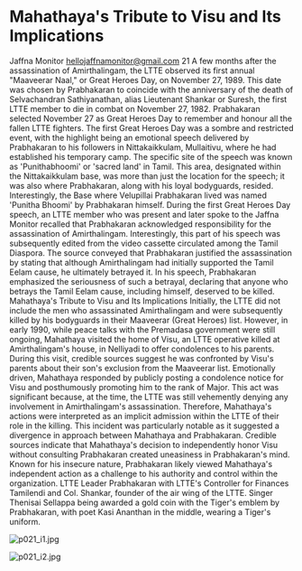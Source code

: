 # Mahathaya's Tribute to Visu and Its Implications

Jaffna Monitor
hellojaffnamonitor@gmail.com
21
A few months after the assassination of 
Amirthalingam, the LTTE observed its first annual 
"Maaveerar Naal," or Great Heroes Day, on November 
27, 1989. This date was chosen by Prabhakaran 
to coincide with the anniversary of the death of 
Selvachandran Sathiyanathan, alias Lieutenant 
Shankar or Suresh, the first LTTE member to die in 
combat on November 27, 1982. Prabhakaran selected 
November 27 as Great Heroes Day to remember and 
honour all the fallen LTTE fighters.
The first Great Heroes Day was a sombre and 
restricted event, with the highlight being an emotional 
speech delivered by Prabhakaran to his followers in 
Nittakaikkulam, Mullaitivu, where he had established 
his temporary camp. The specific site of the speech 
was known as 'Punithabhoomi' or 'sacred land' in 
Tamil. This area, designated within the Nittakaikkulam 
base, was more than just the location for the speech; 
it was also where Prabhakaran, along with his loyal 
bodyguards, resided. Interestingly, the Base where 
Velupillai Prabhakaran lived was named 'Punitha 
Bhoomi' by Prabhakaran himself. 
During the first Great Heroes Day speech, an LTTE 
member who was present and later spoke to the Jaffna 
Monitor recalled that Prabhakaran acknowledged 
responsibility for the assassination of Amirthalingam. 
Interestingly, this part of his speech was subsequently 
edited from the video cassette circulated among 
the Tamil Diaspora. The source conveyed that 
Prabhakaran justified the assassination by stating that 
although Amirthalingam had initially supported the 
Tamil Eelam cause, he ultimately betrayed it. In his 
speech, Prabhakaran emphasized the seriousness of 
such a betrayal, declaring that anyone who betrays the 
Tamil Eelam cause, including himself, deserved to be 
killed.
Mahathaya's Tribute to Visu and 
Its Implications
Initially, the LTTE did not include the men who 
assassinated Amirthalingam and were subsequently 
killed by his bodyguards in their Maaveerar (Great 
Heroes) list. However, in early 1990, while peace 
talks with the Premadasa government were still 
ongoing, Mahathaya visited the home of Visu, an 
LTTE operative killed at Amirthalingam's house, in 
Nelliyadi to offer condolences to his parents. During 
this visit, credible sources suggest he was confronted 
by Visu's parents about their son's exclusion from 
the Maaveerar list. Emotionally driven, Mahathaya 
responded by publicly posting a condolence notice for 
Visu and posthumously promoting him to the rank of 
Major. This act was significant because, at the time, the 
LTTE was still vehemently denying any involvement 
in Amirthalingam's assassination. Therefore, 
Mahathaya's actions were interpreted as an implicit 
admission within the LTTE of their role in the killing. 
This incident was particularly notable as it suggested 
a divergence in approach between Mahathaya 
and Prabhakaran. Credible sources indicate that 
Mahathaya's decision to independently honor Visu 
without consulting Prabhakaran created uneasiness in 
Prabhakaran's mind. Known for his insecure nature, 
Prabhakaran likely viewed Mahathaya's independent 
action as a challenge to his authority and control 
within the organization.
LTTE Leader Prabhakaran with LTTE's Controller for Finances 
Tamilendi and Col. Shankar, founder of the air wing of the LTTE.
Singer Thenisai Sellappa being awarded a gold coin with the 
Tiger's emblem by Prabhakaran, with poet Kasi Ananthan in 
the middle, wearing a Tiger's uniform.

![p021_i1.jpg](images_out/009_mahathayas_tribute_to_visu_and_its_implications/p021_i1.jpg)

![p021_i2.jpg](images_out/009_mahathayas_tribute_to_visu_and_its_implications/p021_i2.jpg)

